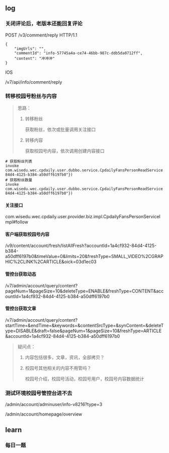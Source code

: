 ## log

### 关闭评论后，老版本还能回复评论

POST /v3/comment/reply HTTP/1.1

```
{
    "imgUrls": "",
    "commentId": "info-57745a4a-ce74-46bb-987c-ddb5da0712ff",
    "content": "冲冲冲"
}
```

IOS

/v7/api/info/comment/reply



### 转移校园号粉丝与内容

> 思路：
>
> 1. 转移粉丝
>
>    获取粉丝，依次或批量调用关注接口
>
> 2. 转移内容
>
>    获取校园号内容，依次调用创建内容接口

```shell
# 获取粉丝列表
invoke com.wisedu.wec.cpdaily.user.dubbo.service.CpdailyFansPersonReadService.listFansByPwid({"class":"com.wisedu.wec.cpdaily.user.dubbo.req.FollowerListReq","personId":"1a4cf932-84d4-4125-b384-a50dff6197b0"})
# 获取粉丝数量
invoke com.wisedu.wec.cpdaily.user.dubbo.service.CpdailyFansPersonReadService.countFollower({"class":"com.wisedu.wec.cpdaily.user.dubbo.req.FollowerListReq","personId":"1a4cf932-84d4-4125-b384-a50dff6197b0"})
```

#### 关注接口

com.wisedu.wec.cpdaily.user.provider.biz.impl.CpdailyFansPersonServiceImpl#follow

#### 客户端获取校园号内容

/v9/content/account/fresh/listAllFresh?accountId=1a4cf932-84d4-4125-b384-a50dff6197b0&timeValue=0&limits=20&freshType=SMALL_VIDEO%2CGRAPHIC%2CLINK%2CARTICLE&oick=03d1ec03



#### 管控台获取动态

/v7/admin/account/query/content?pageNum=1&pageSize=10&deleteType=ENABLE&freshType=CONTENT&accountId=1a4cf932-84d4-4125-b384-a50dff6197b0

#### 管控台获取文章

/v7/admin/account/query/content?startTime=&endTime=&keywords=&contentSrcType=&synContent=&deleteType=DISABLE&draft=false&pageNum=1&pageSize=10&freshType=ARTICLE&accountId=1a4cf932-84d4-4125-b384-a50dff6197b0

> 疑问点：
>
> 1. 内容包括很多，文章，资讯，全部拷贝？
>
> 2. 校园号其他相关的内容不用管吗？
>
>    校园号介绍，校园号活动，校园号用户，校园号内容数据统计



### 测试环境校园号管控台进不去

/admin/account/adminuser/info-v8216?type=3

/admin/account/homepage/overview





## learn

### 每日一题



